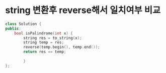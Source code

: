 # string 변환후 reverse해서 일치여부 비교

```c++
class Solution {
public:
    bool isPalindrome(int x) {
        string res = to_string(x);
        string temp = res;
        reverse(temp.begin(), temp.end());
        return res == temp;
            
        }
};
```
